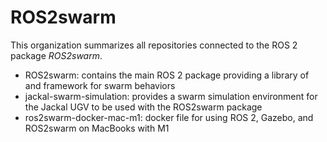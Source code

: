 # ROS2swarm

This organization summarizes all repositories connected to the ROS 2 package *ROS2swarm*. 

* ROS2swarm: contains the main ROS 2 package providing a library of and framework for swarm behaviors 
* jackal-swarm-simulation: provides a swarm simulation environment for the Jackal UGV to be used with the ROS2swarm package 
* ros2swarm-docker-mac-m1: docker file for using ROS 2, Gazebo, and ROS2swarm on MacBooks with M1 
